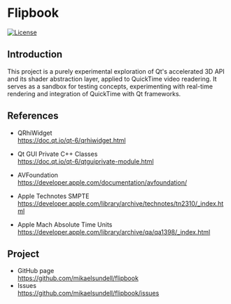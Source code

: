 Flipbook
==================

[![License](https://img.shields.io/badge/license-BSD%203--Clause-blue.svg?style=flat-square)](https://github.com/mikaelsundell/brawtool/blob/master/README.md)

Introduction
------------

This project is a purely experimental exploration of Qt's accelerated 3D API and its shader abstraction layer, applied to QuickTime video readering. It serves as a sandbox for testing concepts, experimenting with real-time rendering and integration of QuickTime with Qt frameworks.

References
-------------

* QRhiWidget   
https://doc.qt.io/qt-6/qrhiwidget.html

* Qt GUI Private C++ Classes   
https://doc.qt.io/qt-6/qtguiprivate-module.html

* AVFoundation   
https://developer.apple.com/documentation/avfoundation/

* Apple Technotes SMPTE
https://developer.apple.com/library/archive/technotes/tn2310/_index.html

* Apple Mach Absolute Time Units
https://developer.apple.com/library/archive/qa/qa1398/_index.html

Project
-------

* GitHub page   
https://github.com/mikaelsundell/flipbook
* Issues   
https://github.com/mikaelsundell/flipbook/issues

